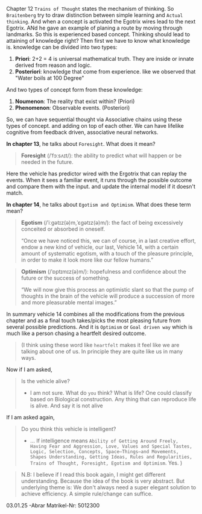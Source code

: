 Chapter 12 `Trains of Thought` states the mechanism of thinking. So `Braitenberg` try to draw distinction between simple learning and  `Actual thinking`. And when a concept is activated the Egotrix wires lead to the next Egotrix. ANd he gave an example of planing a route by moving through landmarks. So this is experienced based concept. Thinking should lead to attaining of knowledge right? Then first we have to know what knowledge is.  knowledge can be divided into two types:

1. **Priori**: 2+2 = 4 is universal mathematical truth. They are inside or innate derived from reason and logic.
2. **Posteriori**: knowledge that come from experience. like we observed that "Water boils at 100 Degree"

And two types of concept form from these knowledge:
1. **Noumenon**: The reality that exist within? (Priori)
2. **Phenomenon**: Observable events. (Posteriori)

So, we can have sequential thought via Associative chains using these types of concept. and adding on top of each other.  We can have lifelike cognitive from feedback driven, associative neural networks.

**In chapter 13**, he talks about `Foresight`. What does it mean?
> **Foresight** (/ˈfɔːsʌɪt/): the ability to predict what will happen or be needed in the future.

Here the vehicle has predictor wired with the Ergotrix that can replay the events. When it sees a familiar event, it runs through the possible outcome and compare them with the input. and update the internal model if it doesn't match.

**In chapter 14**, he talks about `Egotism and Optimism`. What does these term mean?
> **Egotism** (/ˈiːɡətɪz(ə)m,ˈɛɡətɪz(ə)m/): the fact of being excessively conceited or absorbed in oneself.
> 
> “Once we have noticed this, we can of course, in a last creative effort, endow a new kind of vehicle, our last, Vehicle 14, with a certain amount of systematic egotism, with a touch of the pleasure principle, in order to make it look more like our fellow humans.”

> **Optimism** (/ˈɒptɪmɪz(ə)m/): hopefulness and confidence about the future or the success of something.
> 
> “We will now give this process an optimistic slant so that the pump of thoughts in the brain of the vehicle will produce a succession of more and more pleasurable mental images.”

In summary vehicle 14 combines all the modifications from the previous chapter and as a final touch takes/picks the most pleasing future from several possible predictions. And it is `Optimism` or `Goal driven way` which is much like a person chasing a heartfelt desired outcome.

>(I think using these word like `heartfelt` makes it feel like we are talking about one of us. In principle they are quite like us in many ways.

Now if I am asked,
> Is the vehicle alive?
>- I am not sure. What do `you` think? What is life? One could  classify based on Biological construction. Any thing that can reproduce life is alive. And say it is not alive

If I am asked again,
> Do you think this vehicle is intelligent?
> - ... If intelligence means `Ability of Getting Around Freely, Having Fear and Aggression, Love, Values and Special Tastes, Logic, Selection, Concepts, Space–Things–and Movements, Shapes Understanding, Getting Ideas, Rules and Regularities, Trains of Thought, Foresight, Egotism and Optimism`. Yes. 
> )


> N.B: I believe if I read this book again, I might get different understanding. Because the idea of the book is very abstract. But underlying theme is: We don't always need a super elegant solution to achieve efficiency. A simple rule/change can suffice.

03.01.25
-Abrar
Matrikel-Nr: 5012300
